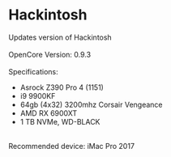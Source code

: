# Hackintosh
Updates version of Hackintosh \
\
OpenCore Version: 0.9.3 \
\
Specifications: 
- Asrock Z390 Pro 4 (1151)
- i9 9900KF
- 64gb (4x32) 3200mhz Corsair Vengeance
- AMD RX 6900XT
- 1 TB NVMe, WD-BLACK
<br />
Recommended device: iMac Pro 2017
